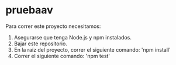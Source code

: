 # pruebaav
Para correr este proyecto necesitamos: 

1. Asegurarse que tenga Node.js y npm instalados.
2. Bajar este repositorio.
3. En la raíz del proyecto, correr el siguiente comando: 'npm install'
4. Correr el siguiente comando: 'npm test'
